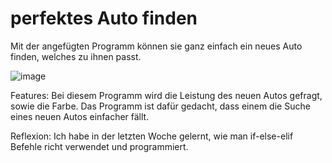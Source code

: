 # perfektes Auto finden

Mit der angefügten Programm können sie ganz einfach ein neues Auto finden, welches zu ihnen passt.

![image](https://user-images.githubusercontent.com/97448789/148772314-2fdca592-97b6-4b67-adfa-cff8d289d6f7.png)

Features: Bei diesem Programm wird die Leistung des neuen Autos gefragt, sowie die Farbe. Das Programm ist dafür gedacht, dass einem die Suche eines neuen Autos einfacher fällt.

Reflexion: Ich habe in der letzten Woche gelernt, wie man if-else-elif Befehle richt verwendet und programmiert.
